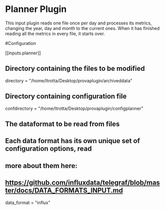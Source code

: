 # Planner Plugin

This input plugin reads one file once per day and processes its metrics, changing the year, day and month to the current ones. When it has finished reading all the metrics in every file, it starts over. 

#Configuration

  [[inputs.planner]]

  ## Directory containing the files to be modified
  directory = "/home/ltrotta/Desktop/provaplugin/archiveddata"

  ## Directory containing configuration file
  confdirectory = "/home/ltrotta/Desktop/provaplugin/configplanner"

  ## The dataformat to be read from files
  ## Each data format has its own unique set of configuration options, read
  ## more about them here:
  ## https://github.com/influxdata/telegraf/blob/master/docs/DATA_FORMATS_INPUT.md
  data_format = "influx"
